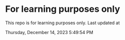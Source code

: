 # For learning purposes only
This repo is for learning purposes only.
Last updated at

Thursday, December 14, 2023 5:49:54 PM

